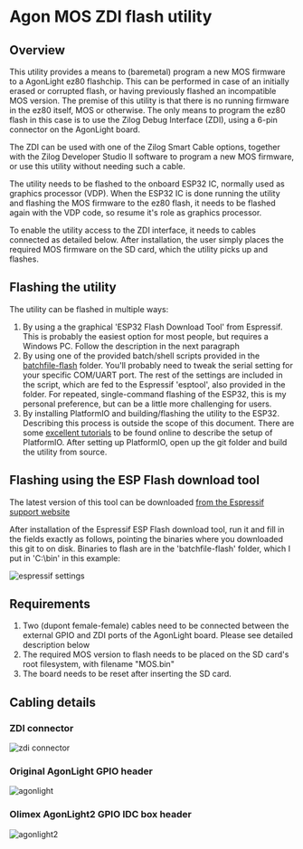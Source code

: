 # Agon MOS ZDI flash utility
## Overview
This utility provides a means to (baremetal) program a new MOS firmware to a AgonLight ez80 flashchip. This can be performed in case of an initially erased or corrupted flash, or having previously flashed an incompatible MOS version.
The premise of this utility is that there is no running firmware in the ez80 itself, MOS or otherwise. The only means to program the ez80 flash in this case is to use the Zilog Debug Interface (ZDI), using a 6-pin connector on the AgonLight board.

The ZDI can be used with one of the Zilog Smart Cable options, together with the Zilog Developer Studio II software to program a new MOS firmware, or use this utility without needing such a cable.

The utility needs to be flashed to the onboard ESP32 IC, normally used as graphics processor (VDP). When the ESP32 IC is done running the utility and flashing the MOS firmware to the ez80 flash, it needs to be flashed again with the VDP code, so resume it's role as graphics processor.

To enable the utility access to the ZDI interface, it needs to cables connected as detailed below. After installation, the user simply places the required MOS firmware on the SD card, which the utility picks up and flashes.

## Flashing the utility
The utility can be flashed in multiple ways:
1. By using a the graphical 'ESP32 Flash Download Tool' from Espressif. This is probably the easiest option for most people, but requires a Windows PC. Follow the description in the next paragraph
2. By using one of the provided batch/shell scripts provided in the [batchfile-flash](https://github.com/envenomator/agon-vdpflash/tree/master/batchfile-flash) folder. You'll probably need to tweak the serial setting for your specific COM/UART port. The rest of the settings are included in the script, which are fed to the Espressif 'esptool', also provided in the folder. For repeated, single-command flashing of the ESP32, this is my personal preference, but can be a little more challenging for users.
3. By installing PlatformIO and building/flashing the utility to the ESP32. Describing this process is outside the scope of this document. There are some [excellent tutorials](https://randomnerdtutorials.com/vs-code-platformio-ide-esp32-esp8266-arduino/) to be found online to describe the setup of PlatformIO. After setting up PlatformIO, open up the git folder and build the utility from source.

## Flashing using the ESP Flash download tool
The latest version of this tool can be downloaded [from the Espressif support website](https://www.espressif.com/en/support/download/other-tools?keys=&field_type_tid%5B%5D=13)

After installation of the Espressif ESP Flash download tool, run it and fill in the fields exactly as follows, pointing the binaries where you downloaded this git to on disk. Binaries to flash are in the 'batchfile-flash' folder, which I put in 'C:\bin' in this example:

![espressif settings](https://github.com/envenomator/agon-vdpflash/tree/master/media/esp32flash.PNG?raw=true)

## Requirements
1. Two (dupont female-female) cables need to be connected between the external GPIO and ZDI ports of the AgonLight board. Please see detailed description below
2. The required MOS version to flash needs to be placed on the SD card's root filesystem, with filename "MOS.bin"
3. The board needs to be reset after inserting the SD card.

## Cabling details
### ZDI connector
![zdi connector](https://github.com/envenomator/agon-vdpflash/tree/master/media/zdi.png?raw=true)

### Original AgonLight GPIO header
![agonlight](https://github.com/envenomator/agon-vdpflash/tree/master/media/originalagonlight.png?raw=true)

### Olimex AgonLight2 GPIO IDC box header
![agonlight2](https://github.com/envenomator/agon-vdpflash/tree/master/media/olimexagonlight2.png?raw=true)

